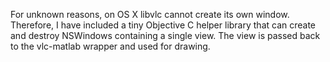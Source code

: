 For unknown reasons, on OS X libvlc cannot create its own window. Therefore, I have included a tiny Objective C helper library that can create and destroy NSWindows containing a single view. The view is passed back to the vlc-matlab wrapper and used for drawing.

